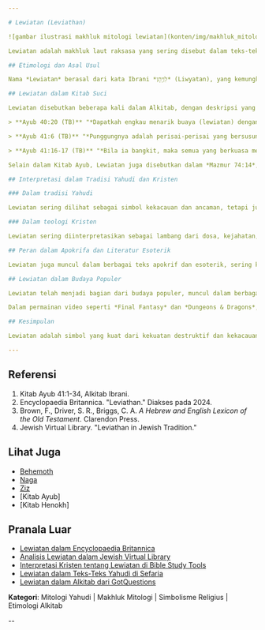 ```yaml
---

# Lewiatan (Leviathan)

![gambar ilustrasi makhluk mitologi lewiatan](konten/img/makhluk_mitologi/lewiatan.jpg)

Lewiatan adalah makhluk laut raksasa yang sering disebut dalam teks-teks kuno, terutama dalam Alkitab Ibrani. Makhluk ini dikenal sebagai simbol kekacauan dan kekuatan destruktif yang sangat besar. Dalam teologi Yahudi dan Kristen, Lewiatan kerap diidentifikasi sebagai personifikasi kejahatan yang menantang kekuasaan Tuhan. Lewiatan juga memiliki peran penting dalam mitologi dan literatur apokrif, dan sering dijadikan metafora dalam budaya modern untuk menggambarkan kekuatan yang tak terkendali.

## Etimologi dan Asal Usul

Nama *Lewiatan* berasal dari kata Ibrani *לִוְיָתָן* (Liwyatan), yang kemungkinan besar berarti "berbelit-belit" atau "yang melingkar." Akar katanya, *l-w-h*, merujuk pada sesuatu yang berliku atau melingkar, yang sesuai dengan deskripsi fisik makhluk ini sebagai ular atau naga laut. Dalam konteks kuno, Lewiatan juga dihubungkan dengan dewa atau makhluk mitologis lain yang berhubungan dengan laut atau air, seperti Tiamat dalam mitologi Mesopotamia.

## Lewiatan dalam Kitab Suci

Lewiatan disebutkan beberapa kali dalam Alkitab, dengan deskripsi yang menonjol muncul dalam **Kitab Ayub 40:20 - 41:25**. Di sini, Lewiatan digambarkan sebagai makhluk laut yang menakutkan dan tak tertandingi, dengan tubuh yang tak tertembus oleh senjata manusia:

> **Ayub 40:20 (TB)** "*Dapatkah engkau menarik buaya (lewiatan) dengan kail, atau mengimpit lidahnya dengan tali?*"

> **Ayub 41:6 (TB)** "*Punggungnya adalah perisai-perisai yang bersusun, terlekat rapat seperti meterai.*"

> **Ayub 41:16-17 (TB)** "*Bila ia bangkit, maka semua yang berkuasa menjadi gentar, menjadi bingung karena ketakutan. Bila ia diserang dengan pedang, ia tidak mempan, demikian juga dengan tombak, seligi atau lembing.*"

Selain dalam Kitab Ayub, Lewiatan juga disebutkan dalam *Mazmur 74:14*, di mana dikatakan bahwa Tuhan "*meremukkan kepala-kepala Lewiatan*" sebagai tanda kemenangan-Nya atas kekuatan-kekuatan kekacauan. Dalam **Yesaya 27:1**, Lewiatan digambarkan sebagai "ular yang meluncur (cepat)" dan "ular yang melingkar," yang akan dibunuh oleh Tuhan pada hari kiamat, simbol dari kemenangan Tuhan atas kejahatan.

## Interpretasi dalam Tradisi Yahudi dan Kristen

### Dalam tradisi Yahudi

Lewiatan sering dilihat sebagai simbol kekacauan dan ancaman, tetapi juga sebagai bagian dari ciptaan Tuhan yang pada akhirnya akan dikalahkan pada akhir zaman. Menurut beberapa tafsiran rabbinik, Lewiatan akan dibunuh oleh Tuhan dan dagingnya akan disajikan dalam perjamuan besar bagi orang-orang benar pada hari kiamat. Ini melambangkan penaklukan terakhir dari segala bentuk kejahatan oleh kekuatan ilahi.

### Dalam teologi Kristen

Lewiatan sering diinterpretasikan sebagai lambang dari dosa, kejahatan, atau kekuatan yang menentang Tuhan. Sebagai contoh, dalam beberapa tafsiran, Lewiatan dilihat sebagai personifikasi dari Setan atau kekuatan-kekuatan jahat yang mencoba merusak ciptaan Tuhan. Pertarungan antara Tuhan dan Lewiatan adalah simbol dari pertempuran kosmik antara kebaikan dan kejahatan, dengan Tuhan sebagai pemenang yang mutlak.

## Peran dalam Apokrifa dan Literatur Esoterik

Lewiatan juga muncul dalam berbagai teks apokrif dan esoterik, sering kali berhubungan dengan kisah akhir zaman atau eskatologi. Dalam *Kitab Henokh*, Lewiatan digambarkan sebagai makhluk yang diciptakan pada awal penciptaan dan ditempatkan di laut yang dalam, menunggu waktu akhirnya. Bersama dengan Behemoth, Lewiatan akan memainkan peran penting dalam peristiwa akhir zaman, di mana kekuatan-kekuatan jahat akan dihancurkan dan ketertiban ilahi akan ditegakkan.

## Lewiatan dalam Budaya Populer

Lewiatan telah menjadi bagian dari budaya populer, muncul dalam berbagai media seperti film, permainan video, literatur, dan seni. Dalam konteks modern, istilah "Lewiatan" sering digunakan untuk menggambarkan entitas yang sangat besar, seperti negara besar, perusahaan multinasional, atau ancaman yang menakutkan. Misalnya, dalam novel "Moby-Dick" karya Herman Melville, paus putih raksasa sering dianggap sebagai representasi dari Lewiatan, simbol dari kekuatan alam yang tak terkendali.

Dalam permainan video seperti *Final Fantasy* dan *Dungeons & Dragons*, Lewiatan sering muncul sebagai bos atau monster kuat yang harus dikalahkan oleh pemain, melambangkan tantangan besar yang menghadang.

## Kesimpulan

Lewiatan adalah simbol yang kuat dari kekuatan destruktif dan kekacauan, namun dalam tradisi Yahudi dan Kristen, ia juga melambangkan keunggulan Tuhan atas semua ciptaan, termasuk kekuatan-kekuatan yang tampaknya tak terkendali. Kisah Lewiatan mengingatkan umat beriman akan kemenangan Tuhan atas kejahatan dan kekuatan yang menantang kedaulatan-Nya. Melalui mitologi dan literatur, Lewiatan tetap menjadi simbol yang kuat, baik dalam konteks religius maupun budaya modern.

---
```


## Referensi

1. Kitab Ayub 41:1-34, Alkitab Ibrani.
2. Encyclopaedia Britannica. "Leviathan." Diakses pada 2024.
3. Brown, F., Driver, S. R., Briggs, C. A. *A Hebrew and English Lexicon of the Old Testament*. Clarendon Press.
4. Jewish Virtual Library. "Leviathan in Jewish Tradition."

## Lihat Juga

- [Behemoth](konten/kategori/makhluk_mitologi/behemoth.md)
- [Naga](konten/kategori/makhluk_mitologi/naga.md)
- [Ziz](konten/kategori/makhluk_mitologi/ziz.md)
- [Kitab Ayub]
- [Kitab Henokh]

## Pranala Luar

- [Lewiatan dalam Encyclopaedia Britannica](https://www.britannica.com/topic/Leviathan-biblical-creature)
- [Analisis Lewiatan dalam Jewish Virtual Library](https://www.jewishvirtuallibrary.org/leviathan-and-behemoth)
- [Interpretasi Kristen tentang Lewiatan di Bible Study Tools](https://www.biblestudytools.com/dictionary/leviathan/)
- [Lewiatan dalam Teks-Teks Yahudi di Sefaria](https://www.sefaria.org/topics/leviathan)
- [Lewiatan dalam Alkitab dari GotQuestions](https://www.gotquestions.org/Leviathan.html)

**Kategori**:  Mitologi Yahudi | Makhluk Mitologi | Simbolisme Religius | Etimologi Alkitab

--
